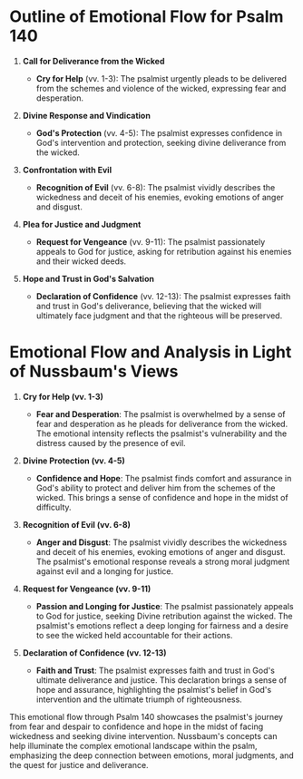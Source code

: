 # Outline of Emotional Flow for Psalm 140

1. **Call for Deliverance from the Wicked**
    - **Cry for Help** (vv. 1-3): The psalmist urgently pleads to be delivered from the schemes and violence of the wicked, expressing fear and desperation.

2. **Divine Response and Vindication**
    - **God's Protection** (vv. 4-5): The psalmist expresses confidence in God's intervention and protection, seeking divine deliverance from the wicked.

3. **Confrontation with Evil**
    - **Recognition of Evil** (vv. 6-8): The psalmist vividly describes the wickedness and deceit of his enemies, evoking emotions of anger and disgust.

4. **Plea for Justice and Judgment**
    - **Request for Vengeance** (vv. 9-11): The psalmist passionately appeals to God for justice, asking for retribution against his enemies and their wicked deeds.

5. **Hope and Trust in God's Salvation**
    - **Declaration of Confidence** (vv. 12-13): The psalmist expresses faith and trust in God's deliverance, believing that the wicked will ultimately face judgment and that the righteous will be preserved.

# Emotional Flow and Analysis in Light of Nussbaum's Views

1. **Cry for Help (vv. 1-3)**
   - **Fear and Desperation**: The psalmist is overwhelmed by a sense of fear and desperation as he pleads for deliverance from the wicked. The emotional intensity reflects the psalmist's vulnerability and the distress caused by the presence of evil.

2. **Divine Protection (vv. 4-5)**
   - **Confidence and Hope**: The psalmist finds comfort and assurance in God's ability to protect and deliver him from the schemes of the wicked. This brings a sense of confidence and hope in the midst of difficulty.

3. **Recognition of Evil (vv. 6-8)**
   - **Anger and Disgust**: The psalmist vividly describes the wickedness and deceit of his enemies, evoking emotions of anger and disgust. The psalmist's emotional response reveals a strong moral judgment against evil and a longing for justice.

4. **Request for Vengeance (vv. 9-11)**
   - **Passion and Longing for Justice**: The psalmist passionately appeals to God for justice, seeking Divine retribution against the wicked. The psalmist's emotions reflect a deep longing for fairness and a desire to see the wicked held accountable for their actions.

5. **Declaration of Confidence (vv. 12-13)**
   - **Faith and Trust**: The psalmist expresses faith and trust in God's ultimate deliverance and justice. This declaration brings a sense of hope and assurance, highlighting the psalmist's belief in God's intervention and the ultimate triumph of righteousness.

This emotional flow through Psalm 140 showcases the psalmist's journey from fear and despair to confidence and hope in the midst of facing wickedness and seeking divine intervention. Nussbaum's concepts can help illuminate the complex emotional landscape within the psalm, emphasizing the deep connection between emotions, moral judgments, and the quest for justice and deliverance.